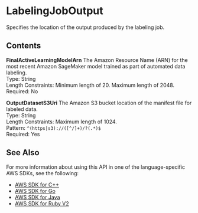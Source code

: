 # LabelingJobOutput<a name="API_LabelingJobOutput"></a>

Specifies the location of the output produced by the labeling job\. 

## Contents<a name="API_LabelingJobOutput_Contents"></a>

 **FinalActiveLearningModelArn**   <a name="SageMaker-Type-LabelingJobOutput-FinalActiveLearningModelArn"></a>
The Amazon Resource Name \(ARN\) for the most recent Amazon SageMaker model trained as part of automated data labeling\.   
Type: String  
Length Constraints: Minimum length of 20\. Maximum length of 2048\.  
Required: No

 **OutputDatasetS3Uri**   <a name="SageMaker-Type-LabelingJobOutput-OutputDatasetS3Uri"></a>
The Amazon S3 bucket location of the manifest file for labeled data\.   
Type: String  
Length Constraints: Maximum length of 1024\.  
Pattern: `^(https|s3)://([^/]+)/?(.*)$`   
Required: Yes

## See Also<a name="API_LabelingJobOutput_SeeAlso"></a>

For more information about using this API in one of the language\-specific AWS SDKs, see the following:
+  [AWS SDK for C\+\+](https://docs.aws.amazon.com/goto/SdkForCpp/sagemaker-2017-07-24/LabelingJobOutput) 
+  [AWS SDK for Go](https://docs.aws.amazon.com/goto/SdkForGoV1/sagemaker-2017-07-24/LabelingJobOutput) 
+  [AWS SDK for Java](https://docs.aws.amazon.com/goto/SdkForJava/sagemaker-2017-07-24/LabelingJobOutput) 
+  [AWS SDK for Ruby V2](https://docs.aws.amazon.com/goto/SdkForRubyV2/sagemaker-2017-07-24/LabelingJobOutput) 